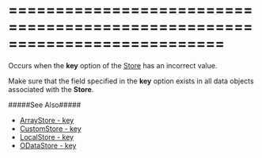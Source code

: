 ===========================================================================
===========================================================================

<!--shortDescription-->
Occurs when the **key** option of the [Store](/Documentation/Guide/Data_Layer/Data_Layer/#Creating_DataSource/What_Are_Stores) has an incorrect value.
<!--/shortDescription-->

<!--fullDescription-->
Make sure that the field specified in the **key** option exists in all data objects associated with the **Store**.

#####See Also#####
- [ArrayStore - key](/Documentation/ApiReference/Data_Layer/ArrayStore/Configuration/#key)
- [CustomStore - key](/Documentation/ApiReference/Data_Layer/CustomStore/Configuration/#key)
- [LocalStore - key](/Documentation/ApiReference/Data_Layer/CustomStore/Configuration/#key)
- [ODataStore - key](/Documentation/ApiReference/Data_Layer/ODataStore/Configuration/#key)
<!--/fullDescription-->